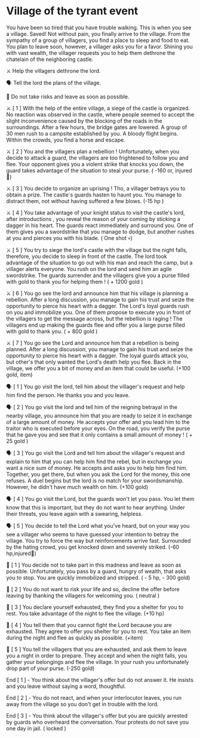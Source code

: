 # Village of the tyrant event
You have been so tired that you have trouble walking. This is when you see a village. Saved! Not without pain, you finally arrive to the village. From the sympathy of a group of villagers, you find a place to sleep and food to eat. You plan to leave soon, however, a villager asks you for a favor. Shining you with vast wealth, the villager requests you to help them dethrone the chatelain of the neighboring castle.

⚔️ Help the villagers dethrone the lord.

🗣️ Tell the lord the plans of the village.

🚶 Do not take risks and leave as soon as possible.

⚔️ [ 1 ] With the help of the entire village, a siege of the castle is organized. No reaction was observed in the castle, where people seemed to accept the slight inconvenience caused by the blocking of the roads in the surroundings. After a few hours, the bridge gates are lowered. A group of 30 men rush to a campsite established by you. A bloody flight begins. Within the crowds, you find a horse and escape.

⚔️ [ 2 ] You and the villagers plan a rebellion ! Unfortunately, when you decide to attack a guard, the villagers are too frightened to follow you and flee. Your opponent gives you a violent strike that knocks you down, the guard takes advantage of the situation to steal your purse.
( -160 or, injured 🤕)

⚔️ [ 3 ] You decide to organize an uprising ! Tho, a villager betrays you to obtain a prize. The castle´s guards hasten to haunt you. You manage to distract them, not without having suffered a few blows.
(-15 hp )

⚔️ [ 4 ] You take advantage of your knight status to visit the castle's lord, after introductions , you reveal the reason of your coming by sticking a dagger in his heart. The guards react immediately and surround you. One of them gives you a swordstrike that you manage to dodge, but another rushes at you and pierces you with his blade.
( One shot 💀)

⚔️ [ 5 ] You try to siege the lord's castle with the village but the night falls, therefore, you decide to sleep in front of the castle. The lord took advantage of the situation to go out with his man and reach the camp, but a villager alerts everyone. You rush on the lord and send him an agile swordstrike. The guards surrender and the villagers give you a purse filled with gold to thank you for helping them !
( + 1200 gold )

⚔️ [ 6 ] You go see the lord and announce him that his village is planning a rebellion. After a long discussion, you manage to gain his trust and seize the opportunity to pierce his heart with a dagger. The Lord's loyal guards rush on you and immobilize you. One of them propose to execute you in front of the villagers to get the message across, but the rebellion is raging ! The villagers end up making the guards flee and offer you a large purse filled with gold to thank you.
( + 800 gold )

⚔️ [ 7 ] You go see the Lord and announce him that a rebellion is being planned. After a long discussion, you manage to gain his trust and seize the opportunity to pierce his heart with a dagger. The loyal guards attack you, but other's that only wanted the Lord's death help you flee. Back in the village, we offer you a bit of money and an item that could be useful.
(+100 gold, item)

🗣️ [ 1 ] You go visit the lord, tell him about the villager's request and help him find the person. He thanks you and you leave.

🗣️ [ 2 ] You go visit the lord and tell him of the reigning betrayal in the nearby village, you announce him that you are ready to seize it in exchange of a large amount of money. He accepts your offer and you lead him to the traitor who is executed before your eyes. On the road, you verify the purse that he gave you and see that it only contains a small amount of money !
( + 25 gold )

🗣️ [ 3 ] You go visit the Lord and tell him about the villager's request and explain to him that you can help him find the rebel, but in exchange you want a nice sum of money. He accepts and asks you to help him find him. Together, you get there, but when you ask the Lord for the money, this one refuses. A duel begins but the lord is no match for your swordsmanship. However, he didn't have much wealth on him.
(+100 gold)

🗣️ [ 4 ] You go visit the Lord, but the guards won't let you pass. You let them know that this is important, but they do not want to hear anything. Under their threats, you leave again with a swearing, helpless.

🗣️ [ 5 ] You decide to tell the Lord what you've heard, but on your way you see a villager who seems to have guessed your intention to betray the village. You try to force the way but reinforcements arrive fast. Surrounded by the hating crowd, you get knocked down and severely striked.
(-60 hp,injured🤕)

🚶 [ 1 ] You decide not to take part in this madness and leave as soon as possible. Unfortunately, you pass by a guard, hungry of wealth, that asks you to stop. You are quickly immobilized and stripped.
( - 5 hp, - 300 gold)

🚶 [ 2 ] You do not want to risk your life and so, decline the offer before leaving by thanking the villagers for welcoming you.
( neutral )

🚶 [ 3 ] You declare yourself exhausted, they find you a shelter for you to rest. You take advantage of the night to flee the village.
(+10 hp)

🚶 [ 4 ] You tell them that you cannot fight the Lord because you are exhausted. They agree to offer you shelter for you to rest. You take an item during the night and flee as quickly as possible.
(+item)

🚶 [ 5 ] You tell the villagers that you are exhausted, and ask them to leave you a night in order to prepare. They accept and when the night falls, you gather your belongings and flee the village. In your rush you unfortunately drop part of your purse.
(-250 gold)

End [ 1 ] - You think about the villager's offer but do not answer it. He insists and you leave without saying a word, thoughtful.

End [ 2 ] - You do not react, and when your interlocutor leaves, you run away from the village so you don't get in trouble with the lord.

End [ 3 ] - You think about the villager's offer but you are quickly arrested by guards who overheard the conversation. Your protests do not save you one day in jail.
( locked )
